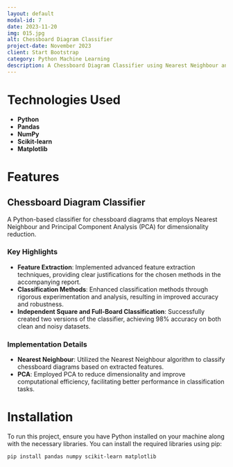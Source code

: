 ```yaml
---
layout: default
modal-id: 7
date: 2023-11-20
img: 015.jpg
alt: Chessboard Diagram Classifier
project-date: November 2023
client: Start Bootstrap
category: Python Machine Learning
description: A Chessboard Diagram Classifier using Nearest Neighbour and PCA
---
```


# Technologies Used

- **Python**
- **Pandas**
- **NumPy**
- **Scikit-learn**
- **Matplotlib**

# Features

## Chessboard Diagram Classifier
A Python-based classifier for chessboard diagrams that employs Nearest Neighbour and Principal Component Analysis (PCA) for dimensionality reduction.

### Key Highlights
- **Feature Extraction**: Implemented advanced feature extraction techniques, providing clear justifications for the chosen methods in the accompanying report.
- **Classification Methods**: Enhanced classification methods through rigorous experimentation and analysis, resulting in improved accuracy and robustness.
- **Independent Square and Full-Board Classification**: Successfully created two versions of the classifier, achieving 98% accuracy on both clean and noisy datasets.

### Implementation Details
- **Nearest Neighbour**: Utilized the Nearest Neighbour algorithm to classify chessboard diagrams based on extracted features.
- **PCA**: Employed PCA to reduce dimensionality and improve computational efficiency, facilitating better performance in classification tasks.


# Installation

To run this project, ensure you have Python installed on your machine along with the necessary libraries. You can install the required libraries using pip:

```bash
pip install pandas numpy scikit-learn matplotlib
